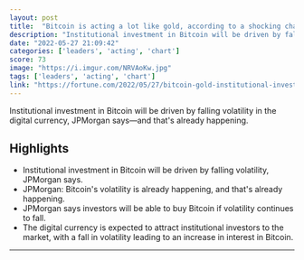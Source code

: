 ```yaml
---
layout: post
title:  "Bitcoin is acting a lot like gold, according to a shocking chart from JPMorgan"
description: "Institutional investment in Bitcoin will be driven by falling volatility in the digital currency, JPMorgan says—and that's already happening."
date: "2022-05-27 21:09:42"
categories: ['leaders', 'acting', 'chart']
score: 73
image: "https://i.imgur.com/NRVAoKw.jpg"
tags: ['leaders', 'acting', 'chart']
link: "https://fortune.com/2022/05/27/bitcoin-gold-institutional-investment-jpmorgan-shocking-chart/"
---
```


Institutional investment in Bitcoin will be driven by falling volatility in the digital currency, JPMorgan says—and that's already happening.

## Highlights

- Institutional investment in Bitcoin will be driven by falling volatility, JPMorgan says.
- JPMorgan: Bitcoin's volatility is already happening, and that's already happening.
- JPMorgan says investors will be able to buy Bitcoin if volatility continues to fall.
- The digital currency is expected to attract institutional investors to the market, with a fall in volatility leading to an increase in interest in Bitcoin.

---
